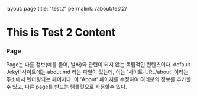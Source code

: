 layout: page
title: "test2"
permalink: /about/test2/

# This is Test 2 Content

### Page

Page는 다른 정보(예를 들어, 날짜)와 관련이 되지 않는 독립적인 컨텐츠이다. default Jekyll 사이트에는 about.md 라는 파일이 있는데, 이는 `사이트-URL/about' 이라는 주소에서 렌더링되는 페이지다. 이 'About' 페이지를 수정하여 여러분의 정보를 추가할 수 있고, 다른 page를 만드는 템플릿으로 사용할수 있다.
